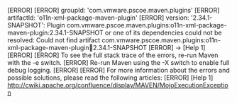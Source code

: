 [ERROR] 
[ERROR] groupId: 'com.vmware.pscoe.maven.plugins'
[ERROR] artifactId: 'o11n-xml-package-maven-plugin'
[ERROR] version: '2.34.1-SNAPSHOT': Plugin com.vmware.pscoe.maven.plugins:o11n-xml-package-maven-plugin:2.34.1-SNAPSHOT or one of its dependencies could not be resolved: Could not find artifact com.vmware.pscoe.maven.plugins:o11n-xml-package-maven-plugin:jar:2.34.1-SNAPSHOT
[ERROR] -> [Help 1]
[ERROR] 
[ERROR] To see the full stack trace of the errors, re-run Maven with the -e switch.
[ERROR] Re-run Maven using the -X switch to enable full debug logging.
[ERROR] 
[ERROR] For more information about the errors and possible solutions, please read the following articles:
[ERROR] [Help 1] http://cwiki.apache.org/confluence/display/MAVEN/MojoExecutionException
